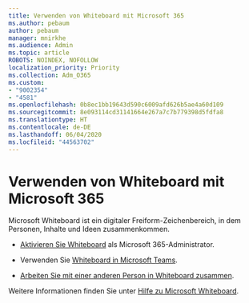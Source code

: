 ```yaml
---
title: Verwenden von Whiteboard mit Microsoft 365
ms.author: pebaum
author: pebaum
manager: mnirkhe
ms.audience: Admin
ms.topic: article
ROBOTS: NOINDEX, NOFOLLOW
localization_priority: Priority
ms.collection: Adm_O365
ms.custom:
- "9002354"
- "4581"
ms.openlocfilehash: 0b8ec1bb19643d590c6009afd626b5ae4a60d109
ms.sourcegitcommit: 8e093114cd31141664e267a7c7b779398d5fdfa8
ms.translationtype: HT
ms.contentlocale: de-DE
ms.lasthandoff: 06/04/2020
ms.locfileid: "44563702"
---
```

# <a name="use-whiteboard-with-microsoft-365"></a>Verwenden von Whiteboard mit Microsoft 365

Microsoft Whiteboard ist ein digitaler Freiform-Zeichenbereich, in dem Personen, Inhalte und Ideen zusammenkommen. 

- [Aktivieren Sie Whiteboard](https://support.office.com/article/d236aef8-fcdf-4b5e-b5d7-7f157461e920#bkmk_07) als Microsoft 365-Administrator. 

- Verwenden Sie [Whiteboard in Microsoft Teams](https://support.microsoft.com/office/7a6e7218-e9dc-4ccc-89aa-b1a0bb9c31ee). 

- [Arbeiten Sie mit einer anderen Person in Whiteboard zusammen](https://support.office.com/article/d236aef8-fcdf-4b5e-b5d7-7f157461e920#bkmk_27). 

Weitere Informationen finden Sie unter [Hilfe zu Microsoft Whiteboard](https://support.office.com/article/d236aef8-fcdf-4b5e-b5d7-7f157461e920). 
